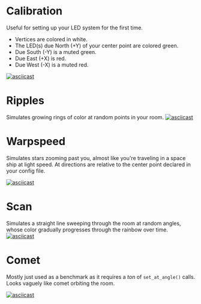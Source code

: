 # Calibration
Useful for setting up your LED system for the first time.

* Vertices are colored in white.
* The LED(s) due North (+Y) of your center point are colored green.
* Due South (-Y) is a muted green.
* Due East (+X) is red.
* Due West (-X) is a muted red.

[![asciicast](https://asciinema.org/a/683178.svg)](https://asciinema.org/a/683178)

# Ripples
Simulates growing rings of color at random points in your room.
[![asciicast](https://asciinema.org/a/683147.svg)](https://asciinema.org/a/683147)

# Warpspeed
Simulates stars zooming past you, almost like you're traveling in a space ship at light speed. At directions are relative to the center point declared in your config file.

[![asciicast](https://asciinema.org/a/683128.svg)](https://asciinema.org/a/683128)

# Scan
Simulates a straight line sweeping through the room at random angles, whose color gradually progresses through the rainbow over time.
[![asciicast](https://asciinema.org/a/683169.svg)](https://asciinema.org/a/683169)

# Comet
Mostly just used as a benchmark as it requires a *ton* of `set_at_angle()` calls. Looks vaguely like comet orbiting the room.

[![asciicast](https://asciinema.org/a/683189.svg)](https://asciinema.org/a/683189)